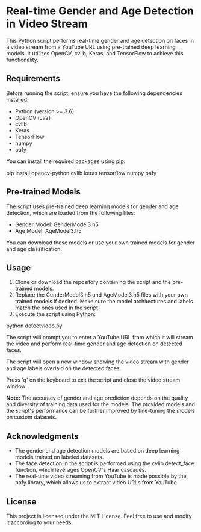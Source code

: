 Real-time Gender and Age Detection in Video Stream
==================================================

This Python script performs real-time gender and age detection on faces in a video stream from a YouTube URL using pre-trained deep learning models. It utilizes OpenCV, cvlib, Keras, and TensorFlow to achieve this functionality.

Requirements
------------

Before running the script, ensure you have the following dependencies installed:

*   Python (version >= 3.6)
*   OpenCV (cv2)
*   cvlib
*   Keras
*   TensorFlow
*   numpy
*   pafy

You can install the required packages using pip:

pip install opencv-python cvlib keras tensorflow numpy pafy

Pre-trained Models
------------------

The script uses pre-trained deep learning models for gender and age detection, which are loaded from the following files:

*   Gender Model: GenderModel3.h5
*   Age Model: AgeModel3.h5

You can download these models or use your own trained models for gender and age classification.

Usage
-----

1.  Clone or download the repository containing the script and the pre-trained models.
2.  Replace the GenderModel3.h5 and AgeModel3.h5 files with your own trained models if desired. Make sure the model architectures and labels match the ones used in the script.
3.  Execute the script using Python:

python detectvideo.py

The script will prompt you to enter a YouTube URL from which it will stream the video and perform real-time gender and age detection on detected faces.

The script will open a new window showing the video stream with gender and age labels overlaid on the detected faces.

Press 'q' on the keyboard to exit the script and close the video stream window.

**Note:** The accuracy of gender and age prediction depends on the quality and diversity of training data used for the models. The provided models and the script's performance can be further improved by fine-tuning the models on custom datasets.

Acknowledgments
---------------

*   The gender and age detection models are based on deep learning models trained on labeled datasets.
*   The face detection in the script is performed using the cvlib.detect\_face function, which leverages OpenCV's Haar cascades.
*   The real-time video streaming from YouTube is made possible by the pafy library, which allows us to extract video URLs from YouTube.

License
-------

This project is licensed under the MIT License. Feel free to use and modify it according to your needs.
